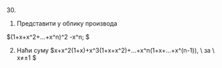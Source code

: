 $30.$

1. Представити  у  облику производа 

$(1+x+x^2+...+x^n)^2 -x^n; $

2. Наћи суму $x+x^2(1+x)+x^3(1+x+x^2)+...+x^n(1+x+...+x^(n-1)), \ за \ x≠±1 $